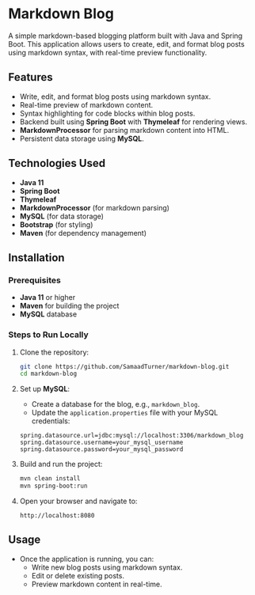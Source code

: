 # Markdown Blog

A simple markdown-based blogging platform built with Java and Spring Boot. This application allows users to create, edit, and format blog posts using markdown syntax, with real-time preview functionality.

## Features

- Write, edit, and format blog posts using markdown syntax.
- Real-time preview of markdown content.
- Syntax highlighting for code blocks within blog posts.
- Backend built using **Spring Boot** with **Thymeleaf** for rendering views.
- **MarkdownProcessor** for parsing markdown content into HTML.
- Persistent data storage using **MySQL**.

## Technologies Used

- **Java 11**
- **Spring Boot**
- **Thymeleaf**
- **MarkdownProcessor** (for markdown parsing)
- **MySQL** (for data storage)
- **Bootstrap** (for styling)
- **Maven** (for dependency management)

## Installation

### Prerequisites

- **Java 11** or higher
- **Maven** for building the project
- **MySQL** database

### Steps to Run Locally

1. Clone the repository:

    ```bash
    git clone https://github.com/SamaadTurner/markdown-blog.git
    cd markdown-blog
    ```

2. Set up **MySQL**:

    - Create a database for the blog, e.g., `markdown_blog`.
    - Update the `application.properties` file with your MySQL credentials:

    ```properties
    spring.datasource.url=jdbc:mysql://localhost:3306/markdown_blog
    spring.datasource.username=your_mysql_username
    spring.datasource.password=your_mysql_password
    ```

3. Build and run the project:

    ```bash
    mvn clean install
    mvn spring-boot:run
    ```

4. Open your browser and navigate to:

    ```
    http://localhost:8080
    ```

## Usage

- Once the application is running, you can:
  - Write new blog posts using markdown syntax.
  - Edit or delete existing posts.
  - Preview markdown content in real-time.
  
